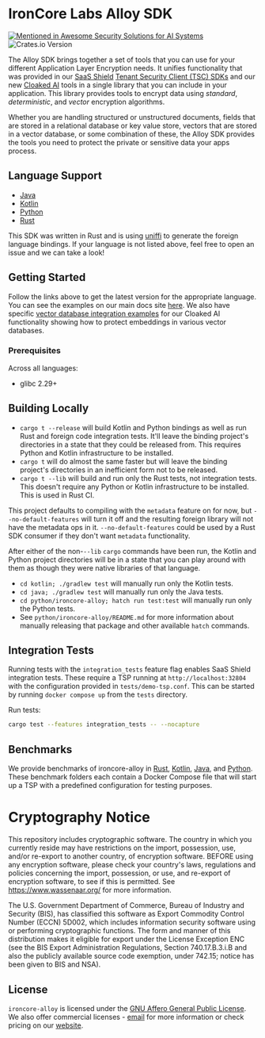 # IronCore Labs Alloy SDK

[![Mentioned in Awesome Security Solutions for AI Systems](https://awesome.re/mentioned-badge-flat.svg)](https://github.com/zmre/awesome-security-for-ai/)
![Crates.io Version](https://img.shields.io/crates/v/ironcore-alloy)

The Alloy SDK brings together a set of tools that you can use for your different Application Layer Encryption needs. It
unifies functionality that was provided in our [SaaS Shield](https://ironcorelabs.com/products/saas-shield/) [Tenant Security Client (TSC) SDKs](https://ironcorelabs.com/docs/saas-shield/tenant-security-client/overview/) and our new [Cloaked AI](https://ironcorelabs.com/products/cloaked-ai/) tools
in a single library that you can include in your application. This library provides tools to encrypt data using
_standard_, _deterministic_, and _vector_ encryption algorithms.

Whether you are handling structured or unstructured documents, fields that are stored in a relational database or key value
store, vectors that are stored in a vector database, or some combination of these, the Alloy SDK provides the tools you need
to protect the private or sensitive data your apps process.

## Language Support

- [Java](https://central.sonatype.com/artifact/com.ironcorelabs/ironcore-alloy-java)
- [Kotlin](https://central.sonatype.com/artifact/com.ironcorelabs/ironcore-alloy)
- [Python](https://pypi.org/project/ironcore-alloy)
- [Rust](https://crates.io/crates/ironcore-alloy)

This SDK was written in Rust and is using [uniffi](https://github.com/mozilla/uniffi-rs) to generate the foreign language bindings. If your language is not listed above, feel free to open an issue and we can take a look!

## Getting Started

Follow the links above to get the latest version for the appropriate language.
You can see the examples on our main docs site [here](https://ironcorelabs.com/docs/). We also have specific [vector database integration examples](https://ironcorelabs.com/docs/cloaked-ai/integrations/) for our Cloaked AI functionality showing how to protect embeddings in various vector databases.

### Prerequisites

Across all languages:

- glibc 2.29+

## Building Locally

- `cargo t --release` will build Kotlin and Python bindings as well as run Rust and foreign code integration tests. It'll leave the binding project's directories in a state that they could be released from. This requires Python and Kotlin infrastructure to be installed.
- `cargo t` will do almost the same faster but will leave the binding project's directories in an inefficient form not to be released.
- `cargo t --lib` will build and run only the Rust tests, not integration tests. This doesn't require any Python or Kotlin infrastructure to be installed. This is used in Rust CI.

This project defaults to compiling with the `metadata` feature on for now, but `--no-default-features` will turn it off and the resulting foreign library will not have the metadata ops in it. `--no-default-features` could be used by a Rust SDK consumer if they don't want `metadata` functionality.

After either of the non-`--lib` `cargo` commands have been run, the Kotlin and Python project directories will be in a state that you can play around with them as though they were native libraries of that language.

- `cd kotlin; ./gradlew test` will manually run only the Kotlin tests.
- `cd java; ./gradlew test` will manually run only the Java tests.
- `cd python/ironcore-alloy; hatch run test:test` will manually run only the Python tests.
- See `python/ironcore-alloy/README.md` for more information about manually releasing that package and other available `hatch` commands.

## Integration Tests

Running tests with the `integration_tests` feature flag enables SaaS Shield integration tests. These require a TSP running at `http://localhost:32804` with the configuration provided in `tests/demo-tsp.conf`. This can be started by running `docker compose up` from the `tests` directory.

Run tests:

```bash
cargo test --features integration_tests -- --nocapture
```

## Benchmarks

We provide benchmarks of ironcore-alloy in [Rust](./benches/README.md), [Kotlin](./kotlin/benchmarks/src/README.md), [Java](https://github.com/IronCoreLabs/ironcore-alloy/tree/main/java/src/jmh/java/com/ironcorelabs/ironcore_alloy_java), and [Python](https://github.com/IronCoreLabs/ironcore-alloy/blob/main/python/ironcore-alloy/bench.py). These benchmark folders each contain a Docker Compose file that will start up a TSP with a predefined configuration for testing purposes.

# Cryptography Notice

This repository includes cryptographic software. The country in which you currently reside may have restrictions on the import, possession, use, and/or re-export to another country, of encryption software. BEFORE using any encryption software, please check your country's laws, regulations and policies concerning the import, possession, or use, and re-export of encryption software, to see if this is permitted. See https://www.wassenaar.org/ for more information.

The U.S. Government Department of Commerce, Bureau of Industry and Security (BIS), has classified this software as Export Commodity Control Number (ECCN) 5D002, which includes information security software using or performing cryptographic functions. The form and manner of this distribution makes it eligible for export under the License Exception ENC (see the BIS Export Administration Regulations, Section 740.17.B.3.i.B and also the publicly available source code exemption, under 742.15; notice has been given to BIS and NSA).

## License

`ironcore-alloy` is licensed under the [GNU Affero General Public License](LICENSE). We also offer commercial licenses - [email](mailto:info@ironcorelabs.com) for more information or check pricing on our [website](https://ironcorelabs.com/).
